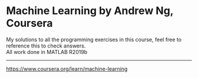 # Machine Learning by Andrew Ng, Coursera
My solutions to all the programming exercises in this course, feel free to reference this to check answers.  
All work done in MATLAB R2019b

---
https://www.coursera.org/learn/machine-learning

